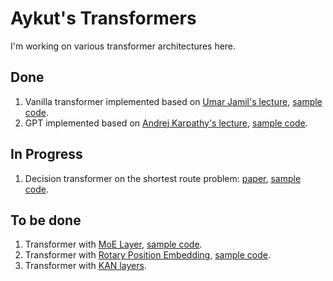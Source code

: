 # Aykut's Transformers
I'm working on various transformer architectures here.

## Done
1. Vanilla transformer implemented based on [Umar Jamil's lecture](https://youtu.be/ISNdQcPhsts?si=kd00dN1GiQRQgQoj), [sample code](https://github.com/hkproj/pytorch-transformer).
2. GPT implemented based on [Andrej Karpathy's lecture](https://youtu.be/kCc8FmEb1nY?si=ZnAfFHPO1ly3Ie0t), [sample code](https://github.com/karpathy/ng-video-lecture).

## In Progress
1. Decision transformer on the shortest route problem: [paper](https://arxiv.org/pdf/2106.01345), [sample code](https://github.com/kzl/decision-transformer).

## To be done
1. Transformer with [MoE Layer](https://arxiv.org/pdf/1701.06538), [sample code](https://github.com/YeonwooSung/Pytorch_mixture-of-experts?tab=readme-ov-file).
2. Transformer with [Rotary Position Embedding](https://arxiv.org/pdf/2104.09864), [sample code](https://github.com/ZhuiyiTechnology/roformer).
3. Transformer with [KAN layers](https://arxiv.org/pdf/2404.19756).
